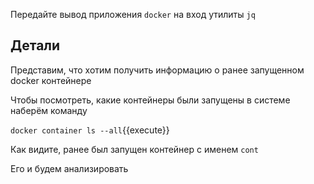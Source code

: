 Передайте вывод приложения `docker` на вход утилиты `jq`

## Детали

Представим, что хотим получить информацию о ранее запущенном docker контейнере

Чтобы посмотреть, какие контейнеры были запущены в системе наберём команду

`docker container ls --all`{{execute}}

Как видите, ранее был запущен контейнер с именем `cont`

Его и будем анализировать
